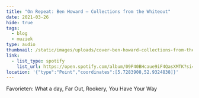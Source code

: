```yaml
---
title: "On Repeat: Ben Howard – Collections from the Whiteout"
date: 2021-03-26
hide: true
tags:
  - blog
  - muziek
type: audio
thumbnail: /static/images/uploads/cover-ben-howard-collections-from-the-whiteout.jpg
link:
  - list_type: spotify
    list_url: https://open.spotify.com/album/09P40BHcaue9iF4QasXMTK?si=8nK_WaKTTECksJio0GoZMQ
location: '{"type":"Point","coordinates":[5.7283908,52.9324838]}'
---
```

Favorieten: What a day, Far Out, Rookery, You Have Your Way